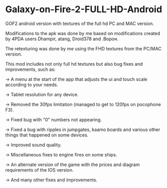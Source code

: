 # Galaxy-on-Fire-2-FULL-HD-Android
GOF2 android version with textures of the full hd PC and MAC version.

Modifications to the apk was done by me based on modifications created by 4PDA users Dhаmpir, atang, Droid378 and .Ворон.

The retexturing was done by me using the FHD textures from the PC/MAC version.

This mod includes not only full hd textures but also bug fixes and improvements, such as:


-> A menu at the start of the app that adjusts the ui and touch scale according to your needs.

-> Tablet resolution for any device.

-> Removed the 30fps limitation (managed to get to 120fps on pocophone F3).

-> Fixed bug with "0" numbers not appearing.

-> Fixed a bug with ripples in jumpgates, kaamo boards and various other things that happened on some devices.

-> Improved sound quality.

-> Miscellaneous fixes to engine fires on some ships.

-> An alternate version of the game with the prices and diagram requirements of the IOS version.

-> And many other fixes and improvements.
